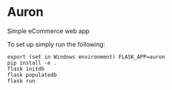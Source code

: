 # Auron
Simple eCommerce web app

To set up simply run the following:
```
export (set in Windows environment) FLASK_APP=auron
pip install -e .
flask initdb
flask populatedb
flask run
```
